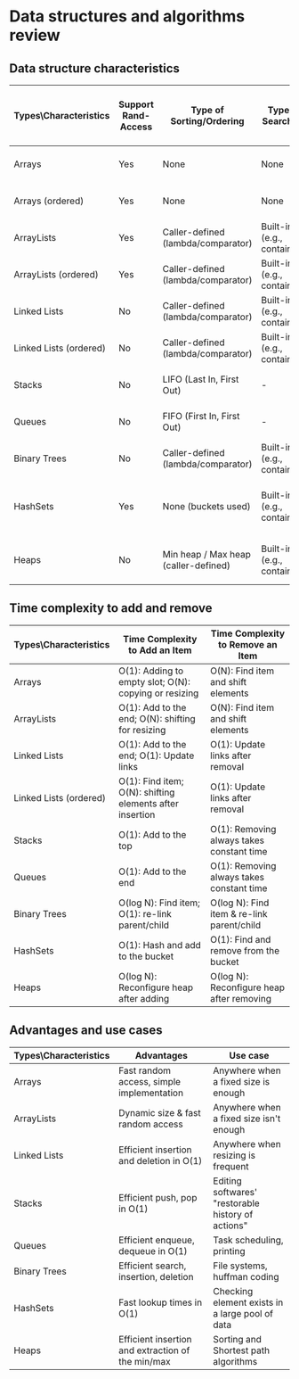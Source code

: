 # Data structures and algorithms review

## Data structure characteristics

| Types\Characteristics  | Support Rand-Access | Type of Sorting/Ordering             | Type of Searching           | Best Searching Strategy (Time cplx)   | Requires "new" to Resize |
|------------------------|---------------------|--------------------------------------|-----------------------------|---------------------------------------|--------------------------|
| Arrays                 | Yes                 | None                                 | None                        | O(N): Linear search                   | Yes (fixed size)         |
| Arrays (ordered)       | Yes                 | None                                 | None                        | O(log N): Binary search               | Yes (fixed size)         |
| ArrayLists             | Yes                 | Caller-defined (lambda/comparator)   | Built-in (e.g., contains()) | O(N): Linear search                   | No (dynamic resizing)    |
| ArrayLists (ordered)   | Yes                 | Caller-defined (lambda/comparator)   | Built-in (e.g., contains()) | O(log N): Binary search               | No (dynamic resizing)    |
| Linked Lists           | No                  | Caller-defined (lambda/comparator)   | Built-in (e.g., contains()) | O(N): Linear search                   | No (dynamic resizing)    |
| Linked Lists (ordered) | No                  | Caller-defined (lambda/comparator)   | Built-in (e.g., contains()) | O(N): Linear search                   | No (dynamic resizing)    |
| Stacks                 | No                  | LIFO (Last In, First Out)            | -                           | -                                     | No (dynamic resizing)    |
| Queues                 | No                  | FIFO (First In, First Out)           | -                           | -                                     | No (dynamic resizing)    |
| Binary Trees           | No                  | Caller-defined (lambda/comparator)   | Built-in (e.g., contains()) | O(log N): Binary search               | No (dynamic resizing)    |
| HashSets               | Yes                 | None (buckets used)                  | Built-in (e.g., contains()) | O(1): Find bucket, then linear search | No (dynamic resizing)    |
| Heaps                  | No                  | Min heap / Max heap (caller-defined) | Built-in (e.g., contains()) | O(log N): Heap-like binary search     | No (dynamic resizing)    |

## Time complexity to add and remove

| Types\Characteristics  | Time Complexity to Add an Item                           | Time Complexity to Remove an Item          |
|------------------------|----------------------------------------------------------|--------------------------------------------|
| Arrays                 | O(1): Adding to empty slot; O(N): copying or resizing    | O(N): Find item and shift elements         |
| ArrayLists             | O(1): Add to the end; O(N): shifting for resizing        | O(N): Find item and shift elements         |
| Linked Lists           | O(1): Add to the end; O(1): Update links                 | O(1): Update links after removal           |
| Linked Lists (ordered) | O(1): Find item; O(N): shifting elements after insertion | O(1): Update links after removal           |
| Stacks                 | O(1): Add to the top                                     | O(1): Removing always takes constant time  |
| Queues                 | O(1): Add to the end                                     | O(1): Removing always takes constant time  |
| Binary Trees           | O(log N): Find item; O(1): re-link parent/child          | O(log N): Find item & re-link parent/child |
| HashSets               | O(1): Hash and add to the bucket                         | O(1): Find and remove from the bucket      |
| Heaps                  | O(log N): Reconfigure heap after adding                  | O(log N): Reconfigure heap after removing  |

## Advantages and use cases

| Types\Characteristics   | Advantages                                           | Use case                                           |
|-------------------------|------------------------------------------------------|----------------------------------------------------|
| Arrays                  | Fast random access, simple implementation            | Anywhere when a fixed size is enough               |
| ArrayLists              | Dynamic size & fast random access                    | Anywhere when a fixed size isn't enough            |
| Linked Lists            | Efficient insertion and deletion in O(1)             | Anywhere when resizing is frequent                 |
| Stacks                  | Efficient push, pop in O(1)                          | Editing softwares' "restorable history of actions" |
| Queues                  | Efficient enqueue, dequeue in O(1)                   | Task scheduling, printing                          |
| Binary Trees            | Efficient search, insertion, deletion                | File systems, huffman coding                       |
| HashSets                | Fast lookup times in O(1)                            | Checking element exists in a large pool of data    |
| Heaps                   | Efficient insertion and extraction of the min/max    | Sorting and Shortest path algorithms               |
